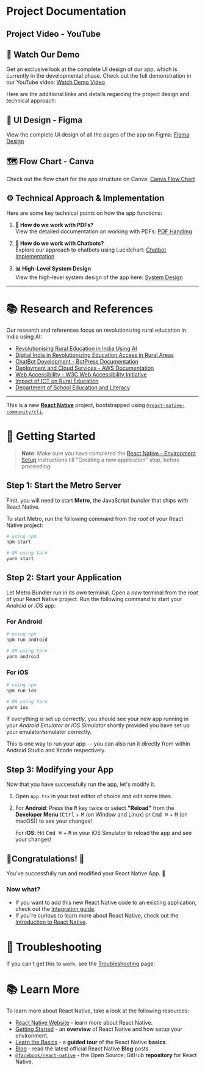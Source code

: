 # Project Documentation

## Project Video - YouTube

## 🎥 Watch Our Demo
Get an exclusive look at the complete UI design of our app, which is currently in the developmental phase. Check out the full demonstration in our YouTube video: [Watch Demo Video](https://youtu.be/09udO7L_Wo0)

Here are the additional links and details regarding the project design and technical approach:

## 🎨 UI Design - Figma
View the complete UI design of all the pages of the app on Figma: [Figma Design](https://www.figma.com/design/sRdAeHtAdjHA47q8BPOsOE/Educational-App-(Community)?node-id=0-1&node-type=canvas&t=lTTbMOsZsp0e8rnP-0)

## 🗺️ Flow Chart - Canva
Check out the flow chart for the app structure on Canva: [Canva Flow Chart](https://www.canva.com/design/DAGSH6nHAJE/riRceIfG1b5xN8qnWQiGHg/edit?utm_content=DAGSH6nHAJE&utm_campaign=designshare&utm_medium=link2&utm_source=sharebutton)

## ⚙️ Technical Approach & Implementation

Here are some key technical points on how the app functions:

1. **📄 How do we work with PDFs?**  
   View the detailed documentation on working with PDFs: [PDF Handling](https://drive.google.com/file/d/19a3tfqcj4H6D1lny4xXBaPen5LqNkkR5/view?usp=sharing)

2. **🤖 How do we work with Chatbots?**  
   Explore our approach to chatbots using Lucidchart: [Chatbot Implementation](https://lucid.app/lucidchart/a9905540-87c4-4efb-8b01-41945c4bc24a/edit?viewport_loc=-1352%2C82%2C5368%2C3272%2C0_0&invitationId=inv_9d4b56ce-2bff-43ae-9d01-f4a0ef1b829b)

3. **📊 High-Level System Design**  
   View the high-level system design of the app here: [System Design](https://lucid.app/lucidchart/4f7fbee9-f22d-4e31-9332-58443734e79c/edit?viewport_loc=-567%2C136%2C2684%2C1636%2C0_0&invitationId=inv_0e682f01-9b8d-423c-a2d8-26b5ea972708)

---

# 📚 Research and References

Our research and references focus on revolutionizing rural education in India using AI:

- [Revolutionising Rural Education in India Using AI](https://www.example.com/ai-rural-education)
- [Digital India in Revolutionizing Education Access in Rural Areas](https://www.example.com/digital-india)
- [ChatBot Development - BotPress Documentation](https://www.example.com/chatbot-botpress)
- [Deployment and Cloud Services - AWS Documentation](https://www.example.com/aws-deployment)
- [Web Accessibility - W3C Web Accessibility Initiative](https://www.example.com/w3c-accessibility)
- [Impact of ICT on Rural Education](https://www.example.com/impact-ict-rural-education)
- [Department of School Education and Literacy](https://www.example.com/school-education-literacy)

---

This is a new [**React Native**](https://reactnative.dev) project, bootstrapped using [`@react-native-community/cli`](https://github.com/react-native-community/cli).

# 🚀 Getting Started

> **Note**: Make sure you have completed the [React Native - Environment Setup](https://reactnative.dev/docs/environment-setup) instructions till "Creating a new application" step, before proceeding.

## Step 1: Start the Metro Server

First, you will need to start **Metro**, the JavaScript _bundler_ that ships _with_ React Native.

To start Metro, run the following command from the _root_ of your React Native project:

```bash
# using npm
npm start

# OR using Yarn
yarn start
```

## Step 2: Start your Application

Let Metro Bundler run in its _own_ terminal. Open a _new_ terminal from the _root_ of your React Native project. Run the following command to start your _Android_ or _iOS_ app:

### For Android

```bash
# using npm
npm run android

# OR using Yarn
yarn android
```

### For iOS

```bash
# using npm
npm run ios

# OR using Yarn
yarn ios
```

If everything is set up _correctly_, you should see your new app running in your _Android Emulator_ or _iOS Simulator_ shortly provided you have set up your emulator/simulator correctly.

This is one way to run your app — you can also run it directly from within Android Studio and Xcode respectively.

## Step 3: Modifying your App

Now that you have successfully run the app, let's modify it.

1. Open `App.tsx` in your text editor of choice and edit some lines.
2. For **Android**: Press the <kbd>R</kbd> key twice or select **"Reload"** from the **Developer Menu** (<kbd>Ctrl</kbd> + <kbd>M</kbd> (on Window and Linux) or <kbd>Cmd ⌘</kbd> + <kbd>M</kbd> (on macOS)) to see your changes!

   For **iOS**: Hit <kbd>Cmd ⌘</kbd> + <kbd>R</kbd> in your iOS Simulator to reload the app and see your changes!

## 🎉Congratulations! :tada:

You've successfully run and modified your React Native App. :partying_face:

### Now what?

- If you want to add this new React Native code to an existing application, check out the [Integration guide](https://reactnative.dev/docs/integration-with-existing-apps).
- If you're curious to learn more about React Native, check out the [Introduction to React Native](https://reactnative.dev/docs/getting-started).

# 🔧 Troubleshooting

If you can't get this to work, see the [Troubleshooting](https://reactnative.dev/docs/troubleshooting) page.

# 📚 Learn More

To learn more about React Native, take a look at the following resources:

- [React Native Website](https://reactnative.dev) - learn more about React Native.
- [Getting Started](https://reactnative.dev/docs/environment-setup) - an **overview** of React Native and how setup your environment.
- [Learn the Basics](https://reactnative.dev/docs/getting-started) - a **guided tour** of the React Native **basics**.
- [Blog](https://reactnative.dev/blog) - read the latest official React Native **Blog** posts.
- [`@facebook/react-native`](https://github.com/facebook/react-native) - the Open Source; GitHub **repository** for React Native.
